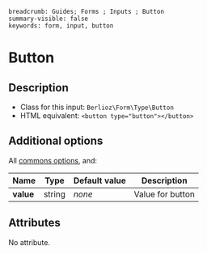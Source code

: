 ```index
breadcrumb: Guides; Forms ; Inputs ; Button
summary-visible: false
keywords: form, input, button
```

# Button

## Description

- Class for this input: `Berlioz\Form\Type\Button`
- HTML equivalent: `<button type="button"></button>`

## Additional options

All [commons options](inputs.md#common-options), and:

| Name | Type | Default value | Description |
| ---- | ---- | ------------- | ----------- |
| **value** | string | *none* | Value for button |

## Attributes

No attribute.